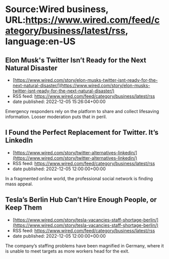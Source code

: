 # Source:Wired business, URL:https://www.wired.com/feed/category/business/latest/rss, language:en-US

## Elon Musk's Twitter Isn’t Ready for the Next Natural Disaster
 - [https://www.wired.com/story/elon-musks-twitter-isnt-ready-for-the-next-natural-disaster/](https://www.wired.com/story/elon-musks-twitter-isnt-ready-for-the-next-natural-disaster/)
 - RSS feed: https://www.wired.com/feed/category/business/latest/rss
 - date published: 2022-12-05 15:26:04+00:00

Emergency responders rely on the platform to share and collect lifesaving information. Looser moderation puts that in peril.

## I Found the Perfect Replacement for Twitter. It’s LinkedIn
 - [https://www.wired.com/story/twitter-alternatives-linkedin/](https://www.wired.com/story/twitter-alternatives-linkedin/)
 - RSS feed: https://www.wired.com/feed/category/business/latest/rss
 - date published: 2022-12-05 12:00:00+00:00

In a fragmented online world, the professional social network is finding mass appeal.

## Tesla’s Berlin Hub Can’t Hire Enough People, or Keep Them
 - [https://www.wired.com/story/tesla-vacancies-staff-shortage-berlin/](https://www.wired.com/story/tesla-vacancies-staff-shortage-berlin/)
 - RSS feed: https://www.wired.com/feed/category/business/latest/rss
 - date published: 2022-12-05 12:00:00+00:00

The company’s staffing problems have been magnified in Germany, where it is unable to meet targets as more workers head for the exit.

